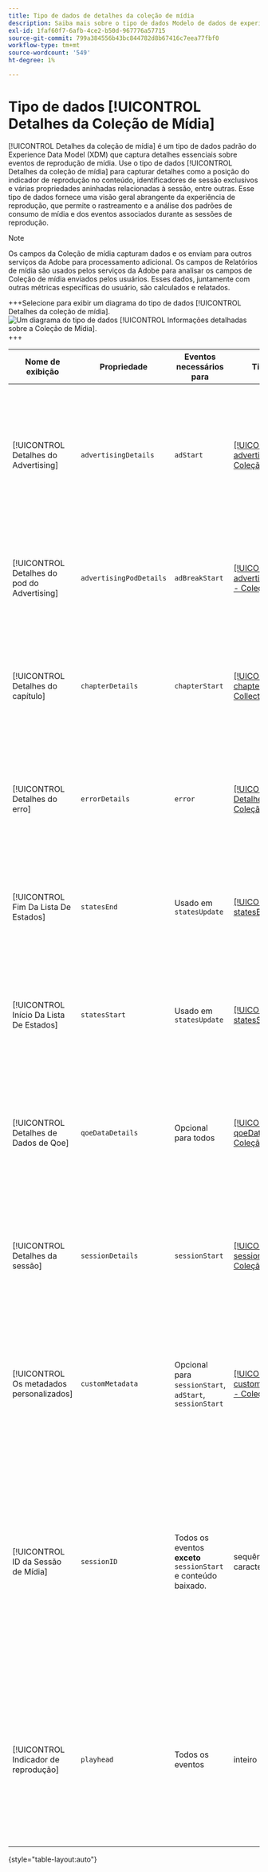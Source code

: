 ```yaml
---
title: Tipo de dados de detalhes da coleção de mídia
description: Saiba mais sobre o tipo de dados Modelo de dados de experiência (XDM) de Detalhes da coleção de mídia.
exl-id: 1faf60f7-6afb-4ce2-b50d-967776a57715
source-git-commit: 799a384556b43bc844782d8b67416c7eea77fbf0
workflow-type: tm+mt
source-wordcount: '549'
ht-degree: 1%

---
```


# Tipo de dados [!UICONTROL Detalhes da Coleção de Mídia]

[!UICONTROL Detalhes da coleção de mídia] é um tipo de dados padrão do Experience Data Model (XDM) que captura detalhes essenciais sobre eventos de reprodução de mídia. Use o tipo de dados [!UICONTROL Detalhes da coleção de mídia] para capturar detalhes como a posição do indicador de reprodução no conteúdo, identificadores de sessão exclusivos e várias propriedades aninhadas relacionadas à sessão, entre outras. Esse tipo de dados fornece uma visão geral abrangente da experiência de reprodução, que permite o rastreamento e a análise dos padrões de consumo de mídia e dos eventos associados durante as sessões de reprodução.

>[!NOTE]
>
>Os campos da Coleção de mídia capturam dados e os enviam para outros serviços da Adobe para processamento adicional. Os campos de Relatórios de mídia são usados pelos serviços da Adobe para analisar os campos de Coleção de mídia enviados pelos usuários. Esses dados, juntamente com outras métricas específicas do usuário, são calculados e relatados.

+++Selecione para exibir um diagrama do tipo de dados [!UICONTROL Detalhes da coleção de mídia].
![Um diagrama do tipo de dados [!UICONTROL Informações detalhadas sobre a Coleção de Mídia].](../images/data-types/media-collection-details.png)
+++

| Nome de exibição | Propriedade | Eventos necessários para | Tipo de dados | Descrição |
| ------------------------------------ | ----------------------- | ---------------------------------------------------------- | --------- | ----------- |
| [!UICONTROL Detalhes do Advertising] | `advertisingDetails` | `adStart` | [[!UICONTROL advertisingDetails] - Coleção](./advertising-details-collection.md) | Os detalhes do Advertising se referem a informações específicas relacionadas a atividades de publicidade durante o evento de experiência. Isso inclui metadados de anúncios, especificações de direcionamento e métricas de desempenho. |
| [!UICONTROL Detalhes do pod do Advertising] | `advertisingPodDetails` | `adBreakStart` | [[!UICONTROL advertisingPodDetails] - Coleção](./advertising-pod-details-collection.md) | Detalhes do pod do Advertising contêm informações sobre pods de anúncios no evento de experiência. Ele fornece insights sobre sequência de anúncios, conteúdo e métricas de envolvimento. |
| [!UICONTROL Detalhes do capítulo] | `chapterDetails` | `chapterStart` | [[!UICONTROL chapterDetails] - Collection](./chapter-details-collection.md) | Detalhes do capítulo captura dados relacionados aos capítulos ou partes segmentadas do conteúdo. Ela fornece informações sobre marcadores de capítulo, linhas do tempo e metadados associados. |
| [!UICONTROL Detalhes do erro] | `errorDetails` | `error` | [[!UICONTROL DetalhesDoErro] - Coleção](./error-details-collection.md) | Detalhes do erro contêm informações relacionadas aos erros encontrados durante o evento de experiência. Isso inclui códigos de erro, descrições, carimbos de data e hora e dados contextuais relevantes. |
| [!UICONTROL Fim Da Lista De Estados] | `statesEnd` | Usado em `statesUpdate` | [[!UICONTROL statesEnd] - Coleção](./list-of-states-end-collection.md) | O fim dos estados fornece uma matriz para listar os estados na conclusão do evento de experiência. Ele contém detalhes sobre os estados finais de reprodução ou status do conteúdo. |
| [!UICONTROL Início Da Lista De Estados] | `statesStart` | Usado em `statesUpdate` | [[!UICONTROL statesStart] - Coleção](./list-of-states-start-collection.md) | Início de estados fornece uma matriz para listar os estados no início do evento de experiência. Ele apresenta dados relacionados à reprodução, ações do usuário ou especificidades do conteúdo. |
| [!UICONTROL Detalhes de Dados de Qoe] | `qoeDataDetails` | Opcional para todos | [[!UICONTROL qoeDataDetails] - Coleção](./qoe-data-details-collection.md) | Os Detalhes dos dados de QoE (Qualidade da experiência) capturam métricas relacionadas ao desempenho e dados de experiência do usuário. Ele fornece insights de qualidade, capacidade de resposta e interações do usuário. |
| [!UICONTROL Detalhes da sessão] | `sessionDetails` | `sessionStart` | [[!UICONTROL sessionDetails] - Coleção](./session-details-collection.md) | Os Detalhes da sessão englobam informações abrangentes associadas ao evento de experiência, oferecendo insights sobre as interações do usuário, duração e dados contextuais pertinentes à sessão de reprodução. |
| [!UICONTROL Os metadados personalizados] | `customMetadata` | Opcional para `sessionStart`, `adStart`, `sessionStart` | [[!UICONTROL customMetadataDetails] - Coleção](./custom-metadata-details-collection.md) | Os metadados personalizados contêm metadados adicionais ou definidos pelo usuário associados ao evento de experiência. Esses metadados permitem que dados personalizados ou específicos sejam incluídos no contexto do evento. |
| [!UICONTROL ID da Sessão de Mídia] | `sessionID` | Todos os eventos **exceto** `sessionStart` e conteúdo baixado. | sequência de caracteres | A ID de sessão de mídia identifica exclusivamente uma instância de um fluxo de conteúdo durante uma sessão de reprodução individual. Ele serve como um identificador exclusivo para rastrear e gerenciar a experiência de reprodução específica associada a um usuário ou visualizador.<br><em>Observação:<em>`sessionId` é enviado em todos os eventos, exceto para `sessionStart` e para todos os eventos baixados. |
| [!UICONTROL Indicador de reprodução] | `playhead` | Todos os eventos | inteiro | O indicador de reprodução representa a posição de reprodução atual no conteúdo de mídia. Para conteúdo ao vivo, indica o segundo atual do dia (0 &lt;= indicador de reprodução &lt; 86400). Para conteúdo gravado, ele reflete o segundo atual da duração do conteúdo (0 &lt;= indicador de reprodução &lt; duração do conteúdo). |

{style="table-layout:auto"}
